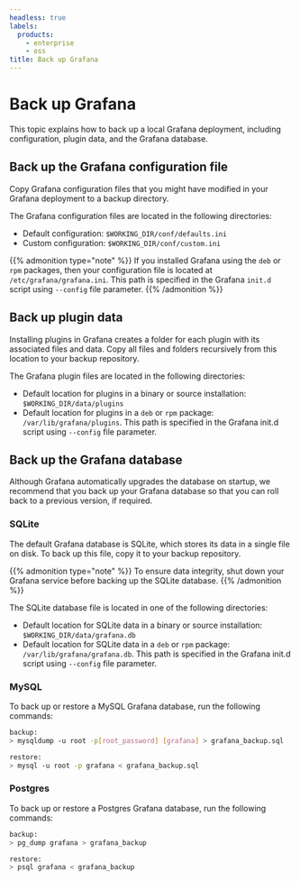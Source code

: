 ```yaml
---
headless: true
labels:
  products:
    - enterprise
    - oss
title: Back up Grafana
---
```


# Back up Grafana

This topic explains how to back up a local Grafana deployment, including configuration, plugin data, and the Grafana database.

## Back up the Grafana configuration file

Copy Grafana configuration files that you might have modified in your Grafana deployment to a backup directory.

The Grafana configuration files are located in the following directories:

- Default configuration: `$WORKING_DIR/conf/defaults.ini`
- Custom configuration: `$WORKING_DIR/conf/custom.ini`

{{% admonition type="note" %}}
If you installed Grafana using the `deb` or `rpm` packages, then your configuration file is located at
`/etc/grafana/grafana.ini`. This path is specified in the Grafana `init.d` script using `--config` file parameter.
{{% /admonition %}}

## Back up plugin data

Installing plugins in Grafana creates a folder for each plugin with its associated files and data. Copy all files and folders recursively from this location to your backup repository.

The Grafana plugin files are located in the following directories:

- Default location for plugins in a binary or source installation: `$WORKING_DIR/data/plugins`
- Default location for plugins in a `deb` or `rpm` package: `/var/lib/grafana/plugins`. This path is specified in the Grafana init.d script using `--config` file parameter.

## Back up the Grafana database

Although Grafana automatically upgrades the database on startup, we recommend that you back up your Grafana database so that you can roll back to a previous version, if required.

### SQLite

The default Grafana database is SQLite, which stores its data in a single file on disk. To back up this file, copy it to your backup repository.

{{% admonition type="note" %}}
To ensure data integrity, shut down your Grafana service before backing up the SQLite database.
{{% /admonition %}}

The SQLite database file is located in one of the following directories:

- Default location for SQLite data in a binary or source installation: `$WORKING_DIR/data/grafana.db`
- Default location for SQLite data in a `deb` or `rpm` package: `/var/lib/grafana/grafana.db`. This path is specified in the Grafana
  init.d script using `--config` file parameter.

### MySQL

To back up or restore a MySQL Grafana database, run the following commands:

```bash
backup:
> mysqldump -u root -p[root_password] [grafana] > grafana_backup.sql

restore:
> mysql -u root -p grafana < grafana_backup.sql
```

### Postgres

To back up or restore a Postgres Grafana database, run the following commands:

```bash
backup:
> pg_dump grafana > grafana_backup

restore:
> psql grafana < grafana_backup
```
